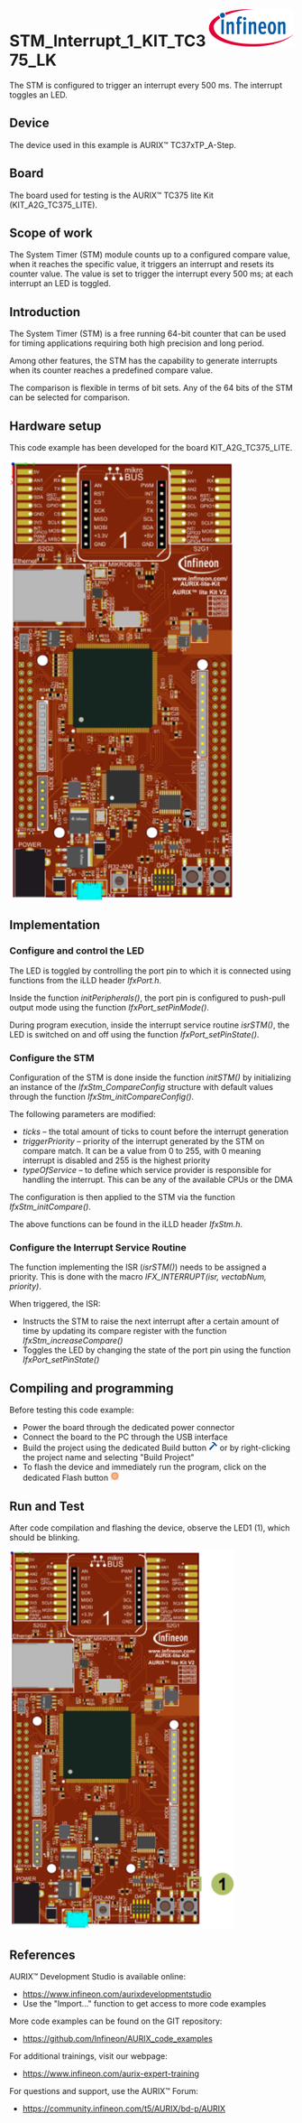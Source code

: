 <img src="./Images/IFX_LOGO_600.gif" align="right" width="150" />  

# STM_Interrupt_1_KIT_TC375_LK
The STM is configured to trigger an interrupt every 500 ms. The interrupt toggles an LED.

## Device  
The device used in this example is AURIX&trade; TC37xTP_A-Step.

## Board  
The board used for testing is the AURIX&trade; TC375 lite Kit (KIT_A2G_TC375_LITE).

## Scope of work  
The System Timer (STM) module counts up to a configured compare value, when it reaches the specific value, it triggers an interrupt and resets its counter value. The value is set to trigger the interrupt every 500 ms; at each interrupt an LED is toggled.

## Introduction  
The System Timer (STM) is a free running 64-bit counter that can be used for timing applications requiring both high precision and long period.

Among other features, the STM has the capability to generate interrupts when its counter reaches a predefined compare value.

The comparison is flexible in terms of bit sets. Any of the 64 bits of the STM can be selected for comparison.

## Hardware setup  
This code example has been developed for the board KIT_A2G_TC375_LITE.

<img src="./Images/TC375_Lite_Kit_Top_View.png" width="400" />

## Implementation  

### Configure and control the LED
The LED is toggled by controlling the port pin to which it is connected using functions from the iLLD header *IfxPort.h*.

Inside the function *initPeripherals()*, the port pin is configured to push-pull output mode using the function *IfxPort_setPinMode()*.

During program execution, inside the interrupt service routine *isrSTM()*, the LED is switched on and off using the function *IfxPort_setPinState()*.

### Configure the STM
Configuration of the STM is done inside the function *initSTM()* by initializing an instance of the *IfxStm_CompareConfig* structure with default values through the function *IfxStm_initCompareConfig()*. 

The following parameters are modified:
- *ticks* – the total amount of ticks to count before the interrupt generation
- *triggerPriority* – priority of the interrupt generated by the STM on compare match. It can be a value from 0 to 255, with 0 meaning interrupt is disabled and 255 is the highest priority
- *typeOfService* – to define which service provider is responsible for handling the interrupt. This can be any of the available CPUs or the DMA

The configuration is then applied to the STM via the function *IfxStm_initCompare()*.

The above functions can be found in the iLLD header *IfxStm.h*.

### Configure the Interrupt Service Routine
The function implementing the ISR (*isrSTM()*) needs to be assigned a priority. 
This is done with the macro *IFX_INTERRUPT(isr, vectabNum, priority)*.

When triggered, the ISR:
- Instructs the STM to raise the next interrupt after a certain amount of time by updating its compare register with the function *IfxStm_increaseCompare()*
- Toggles the LED by changing the state of the port pin using the function *IfxPort_setPinState()*

## Compiling and programming  
Before testing this code example:  
- Power the board through the dedicated power connector
- Connect the board to the PC through the USB interface  
- Build the project using the dedicated Build button <img src="./Images/build_activeproj.gif" /> or by right-clicking the project name and selecting "Build Project"  
- To flash the device and immediately run the program, click on the dedicated Flash button <img src="./Images/Widget_Flash.png" width="16"/>

## Run and Test
After code compilation and flashing the device, observe the LED1 (1), which should be blinking.

<img src="./Images/TC375_Lite_Kit_Top_View_Run_and_Test.png" width="400" />

## References  

AURIX&trade; Development Studio is available online:  
- <https://www.infineon.com/aurixdevelopmentstudio>  
- Use the "Import..." function to get access to more code examples  

More code examples can be found on the GIT repository:  
- <https://github.com/Infineon/AURIX_code_examples>  

For additional trainings, visit our webpage:  
- <https://www.infineon.com/aurix-expert-training>  

For questions and support, use the AURIX&trade; Forum:  
- <https://community.infineon.com/t5/AURIX/bd-p/AURIX>  